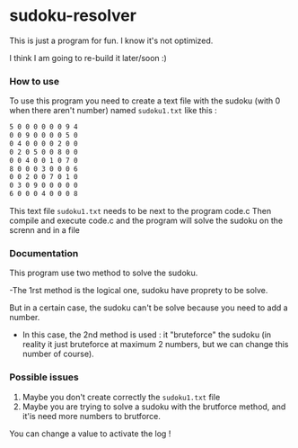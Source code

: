 # sudoku-resolver

This is just a program for fun.
I know it's not optimized.

I think I am going to re-build it later/soon :)

### How to use
To use this program you need to create a text file with the sudoku (with 0 when there aren't number) named `sudoku1.txt`
like this :

```txt
5 0 0 0 0 0 0 9 4
0 0 9 0 0 0 0 5 0
0 4 0 0 0 0 2 0 0
0 2 0 5 0 0 8 0 0
0 0 4 0 0 1 0 7 0
8 0 0 0 3 0 0 0 6
0 0 2 0 0 7 0 1 0
0 3 0 9 0 0 0 0 0
6 0 0 0 4 0 0 0 8
```
This text file `sudoku1.txt` needs to be next to the program code.c
Then compile and execute code.c and the program will solve the sudoku on the screnn and in a file

### Documentation

This program use two method to solve the sudoku.

-The 1rst method is the logical one, sudoku have proprety to be solve.

But in a certain case, the sudoku can't be solve because you need to add a number.

- In this case, the 2nd method is used : it "bruteforce" the sudoku (in reality it just bruteforce at maximum 2 numbers, but we can change this number of course).


### Possible issues
1. Maybe you don't create correctly the `sudoku1.txt` file
2. Maybe you are trying to solve a sudoku with the brutforce method, and it'is need more numbers to brutforce.

You can change a value to activate the log !
